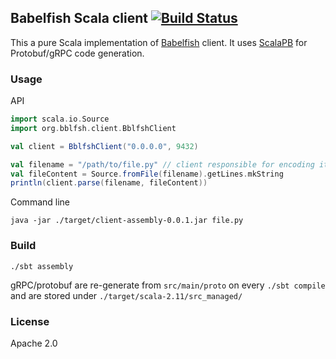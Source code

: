 ## Babelfish Scala client [![Build Status](https://travis-ci.org/bzz/client-scala.svg?branch=master)](https://travis-ci.org/bzz/client-scala)

This a pure Scala implementation of [Babelfish](https://doc.bblf.sh/) client.
It uses [ScalaPB](https://scalapb.github.io/grpc.html) for Protobuf/gRPC code generation.

### Usage

API
```scala
import scala.io.Source
import org.bblfsh.client.BblfshClient

val client = BblfshClient("0.0.0.0", 9432)

val filename = "/path/to/file.py" // client responsible for encoding it to utf-8
val fileContent = Source.fromFile(filename).getLines.mkString
println(client.parse(filename, fileContent))
```

Command line
```
java -jar ./target/client-assembly-0.0.1.jar file.py
```

### Build

```
./sbt assembly
```

gRPC/protobuf are re-generate from `src/main/proto` on every `./sbt compile` and are stored under `./target/scala-2.11/src_managed/`

### License

Apache 2.0
